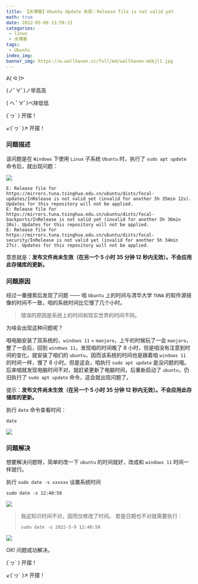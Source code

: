 ```yaml
---
title: 【水博客】Ubuntu Update 失败：Release file is not valid yet
math: true
date: 2022-05-09 13:59:13
categories: 
 - linux
 - 水博客
tags:
 - Ubuntu
index_img: 
banner_img: https://w.wallhaven.cc/full/md/wallhaven-mdkjl1.jpg
---
```


ᕕ( ᐛ )ᕗ

(ノﾟ∀ﾟ)ノ举高高

( へ ﾟ∀ﾟ)べ摔低低

(`ヮ´ ) 开摆！

↙(`ヮ´ )↗ 开摆！

### 问题描述
该问题是在 `Windows` 下使用 `Linux` 子系统 `Ubuntu` 时，执行了 `sudo apt update` 命令后，就出现问题：

![](https://s1.ax1x.com/2022/05/09/OGlyCD.png)

```
E: Release file for https://mirrors.tuna.tsinghua.edu.cn/ubuntu/dists/focal-updates/InRelease is not valid yet (invalid for another 5h 35min 12s). Updates for this repository will not be applied.
E: Release file for https://mirrors.tuna.tsinghua.edu.cn/ubuntu/dists/focal-backports/InRelease is not valid yet (invalid for another 5h 36min 30s). Updates for this repository will not be applied.
E: Release file for https://mirrors.tuna.tsinghua.edu.cn/ubuntu/dists/focal-security/InRelease is not valid yet (invalid for another 5h 34min 27s). Updates for this repository will not be applied.
```

意思就是：**发布文件尚未生效（在另一个 5 小时 35 分钟 12 秒内无效）。不会应用此存储库的更新。**


### 问题原因
经过一番搜索后发现了问题 —— 咱 `Ubuntu` 上的时间与清华大学 `TUNA` 的软件源镜像的时间不一致，咱的系统时间比它慢了几个小时。
> 错误的原因是系统上的时间和现实世界的时间不同。

为啥会出现这种问题呢？

咱电脑安装了双系统的，`windows 11` + `manjaro`，上午的时候玩了一会 `manjaro`，整了一会后，回到 `windows 11`，发现咱的时间晚了 8 小时，但是咱没有注意到时间的变化，就安装了咱们的 `ubuntu`，因而该系统的时间也是跟着咱 `windows 11` 的时间一样，慢了 8 小时。但是这会，咱执行 `sudo apt update` 是没问题的哦。后来咱就发现电脑时间不对，就赶紧更新了电脑时间，后重新启动了 `ubuntu`，仍旧执行了 `sudo apt update` 命令，这会就出现问题了。

提示：**发布文件尚未生效（在另一个 5 小时 35 分钟 12 秒内无效）。不会应用此存储库的更新。**

执行 `date` 命令查看时间：
```
date
```
![](https://s1.ax1x.com/2022/05/09/OGY5an.png)

### 问题解决

想要解决问题呀，简单的改一下 `ubuntu` 的时间就好，改成和 `windows 11` 时间一样就行。

执行 `sudo date -s xxxxxx` 设置系统时间
```
sudo date -s 12:40:50
```
![](https://s1.ax1x.com/2022/05/09/OGYzI1.png)

> 我这知识时间不对，因而仅修改了时间。
> 若是日期也不对就需要执行：
> ```
> sudo date -s 2022-5-9 12:40:50
> ```

![](https://s1.ax1x.com/2022/05/09/OGNElT.png)

OK! 问题成功解决。

(`ヮ´ ) 开摆！

↙(`ヮ´ )↗ 开摆！
